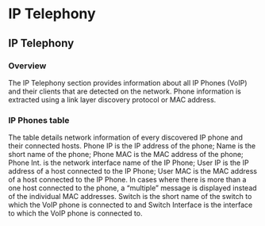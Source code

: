 # IP Telephony

## IP Telephony

### Overview

The IP Telephony section provides information about all IP Phones (VoIP)
and their clients that are detected on the network. Phone information is
extracted using a link layer discovery protocol or MAC address.

### IP Phones table

The table details network information of every discovered IP phone and
their connected hosts. Phone IP is the IP address of the phone; Name is
the short name of the phone; Phone MAC is the MAC address of the phone;
Phone Int. is the network interface name of the IP Phone; User IP is the
IP address of a host connected to the IP Phone; User MAC is the MAC
address of a host connected to the IP Phone. In cases where there is
more than a one host connected to the phone, a “multiple” message is
displayed instead of the individual MAC addresses. Switch is the short
name of the switch to which the VoIP phone is connected to and Switch
Interface is the interface to which the VoIP phone is connected to.
